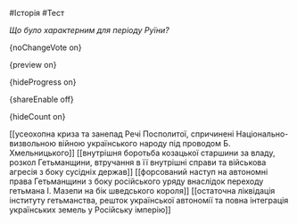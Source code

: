 #Історія #Тест

*Що було характерним для періоду Руїни?*

{noChangeVote on}

{preview on}

{hideProgress on}

{shareEnable off}

{hideCount on}

[[усеохопна криза та занепад Речі Посполитої, спричинені Національно-визвольною війною українського народу під проводом Б. Хмельницького]]
[[внутрішня боротьба козацької старшини за владу, розкол Гетьманщини, втручання в її внутрішні справи та військова агресія з боку сусідніх держав]]
[[форсований наступ на автономні права Гетьманщини з боку російського уряду внаслідок переходу гетьмана І. Мазепи на бік шведського короля]]
[[остаточна ліквідація інституту гетьманства, решток української автономії та повна інтеграція українських земель у Російську імперію]]
